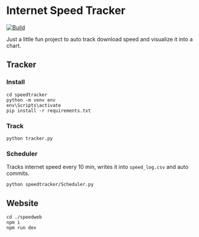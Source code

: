 # Internet Speed Tracker

[![Build](https://github.com/danielxbauer/internet-speed-tracker/actions/workflows/deploy.yml/badge.svg)](https://github.com/danielxbauer/internet-speed-tracker/actions/workflows/deploy.yml)

Just a little fun project to auto track download speed and visualize it into a chart.

## Tracker

### Install

```
cd speedtracker
python -m venv env
env\Scripts\activate
pip install -r requirements.txt
```

### Track

```
python tracker.py
```

### Scheduler

Tracks internet speed every 10 min, writes it into `speed_log.csv` and auto commits.

```
python speedtracker/Scheduler.py
```

## Website

```
cd ./speedweb
npm i
npm run dev
```
